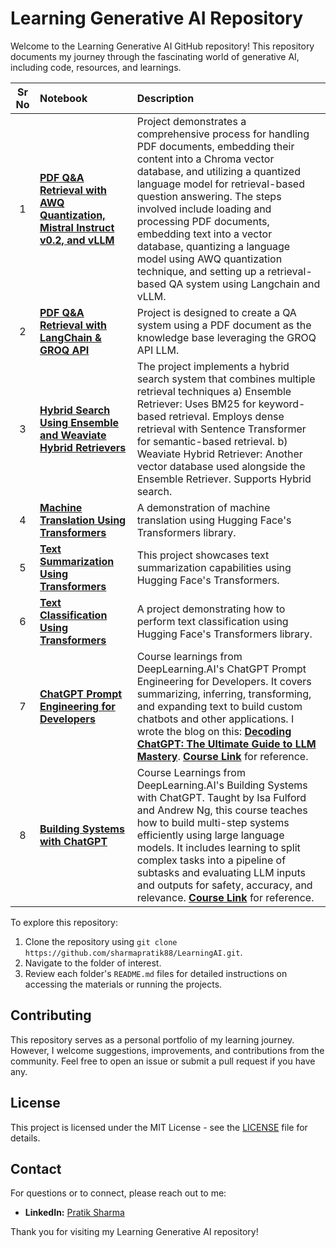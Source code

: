# Learning Generative AI Repository

Welcome to the Learning Generative AI GitHub repository! 
This repository documents my journey through the fascinating world of generative AI, including code, resources, and learnings.

| Sr No | Notebook                                                                                                                                                                                                                             | Description                                                                                                                                                                                                                                                                                                                                                                                                                                                               |
|:-----:|:-------------------------------------------------------------------------------------------------------------------------------------------------------------------------------------------------------------------------------------|:--------------------------------------------------------------------------------------------------------------------------------------------------------------------------------------------------------------------------------------------------------------------------------------------------------------------------------------------------------------------------------------------------------------------------------------------------------------------------|
|   1   | **[PDF Q&A Retrieval with AWQ Quantization, Mistral Instruct v0.2, and vLLM](https://github.com/sharmapratik88/Learning-Generative-AI/blob/main/Chat%20with%20PDF/AWQ%20Quantization/Chat%20with%20PDF%20AWQ%20Quantization.ipynb)** | Project demonstrates a comprehensive process for handling PDF documents, embedding their content into a Chroma vector database, and utilizing a quantized language model for retrieval-based question answering. The steps involved include loading and processing PDF documents, embedding text into a vector database, quantizing a language model using AWQ quantization technique, and setting up a retrieval-based QA system using Langchain and vLLM.                                                                         | 
|   2   | **[PDF Q&A Retrieval with LangChain & GROQ API](https://github.com/sharmapratik88/Learning-Generative-AI/blob/main/Chat%20with%20PDF/GROQ%20API/chat_with_pdf_groq.py)**                                                             | Project is designed to create a QA system using a PDF document as the knowledge base leveraging the GROQ API LLM.                                                                                                                                                                                                                                                                                                                                                         |                                                                                                                                                                                                                                                                                                                                                                                                                                                                           |
|   3   | **[Hybrid Search Using Ensemble and Weaviate Hybrid Retrievers](https://github.com/sharmapratik88/Learning-Generative-AI/blob/main/Hybrid%20Search/Hybrid%20Search%20Ensemble%20%26%20Weaviate%20Hybrid%20Retriever.ipynb)**         | The project implements a hybrid search system that combines multiple retrieval techniques a) Ensemble Retriever: Uses BM25 for keyword-based retrieval. Employs dense retrieval with Sentence Transformer for semantic-based retrieval. b) Weaviate Hybrid Retriever: Another vector database used alongside the Ensemble Retriever. Supports Hybrid search.                                                                                                              |
|   4   | **[Machine Translation Using Transformers](https://github.com/sharmapratik88/Learning-Generative-AI/blob/main/NLP_HuggingFace_LLMs/01_HF_Machine_Translation.ipynb)**                                                                | A demonstration of machine translation using Hugging Face's Transformers library.                                                                                                                                                                                                                                                                                                                                                                                         |
|   5   | **[Text Summarization Using Transformers](https://github.com/sharmapratik88/Learning-Generative-AI/blob/main/NLP_HuggingFace_LLMs/02_HF_Text_Summarizer.ipynb)**                                                                     | This project showcases text summarization capabilities using Hugging Face's Transformers.                                                                                                                                                                                                                                                                                                                                                                                 |
|   6   | **[Text Classification Using Transformers](https://github.com/sharmapratik88/Learning-Generative-AI/blob/main/NLP_HuggingFace_LLMs/03_HF_Text_Classification.ipynb)**                                                                | A project demonstrating how to perform text classification using Hugging Face's Transformers library.                                                                                                                                                                                                                                                                                                                                                                     |
|   7   | **[ChatGPT Prompt Engineering for Developers](https://github.com/sharmapratik88/LearningAI/tree/main/DeepLearning.AI/01_ChatGPT_Prompt_Engineering_Developers)**                                                                     | Course learnings from DeepLearning.AI's ChatGPT Prompt Engineering for Developers. It covers summarizing, inferring, transforming, and expanding text to build custom chatbots and other applications. I wrote the blog on this: **[Decoding ChatGPT: The Ultimate Guide to LLM Mastery](https://pratikdsharma.com/chatgpt-prompt-engineering/)**. **[Course Link](https://www.deeplearning.ai/short-courses/chatgpt-prompt-engineering-for-developers/)** for reference. |
|   8   | **[Building Systems with ChatGPT](https://github.com/sharmapratik88/LearningAI/tree/main/DeepLearning.AI/02_Building_Systems_with_OpenAI_API)**                                                                                      | Course Learnings from DeepLearning.AI's Building Systems with ChatGPT. Taught by Isa Fulford and Andrew Ng, this course teaches how to build multi-step systems efficiently using large language models. It includes learning to split complex tasks into a pipeline of subtasks and evaluating LLM inputs and outputs for safety, accuracy, and relevance. **[Course Link](https://www.deeplearning.ai/short-courses/building-systems-with-chatgpt/)** for reference.    |

To explore this repository:

1. Clone the repository using `git clone https://github.com/sharmapratik88/LearningAI.git`.
2. Navigate to the folder of interest.
3. Review each folder's `README.md` files for detailed instructions on accessing the materials or running the projects.

## Contributing

This repository serves as a personal portfolio of my learning journey. However, I welcome suggestions, improvements, and contributions from the community. Feel free to open an issue or submit a pull request if you have any.

## License

This project is licensed under the MIT License - see the [LICENSE](https://github.com/sharmapratik88/LearningAI/blob/main/LICENSE) file for details.

## Contact

For questions or to connect, please reach out to me:
- **LinkedIn:** [Pratik Sharma](https://linkedin.com/in/sharmapratikd)

Thank you for visiting my Learning Generative AI repository!
